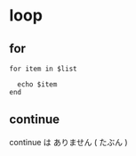 
# loop


## for

```
for item in $list

  echo $item
end
```


## continue

continue は ありません ( たぶん )



